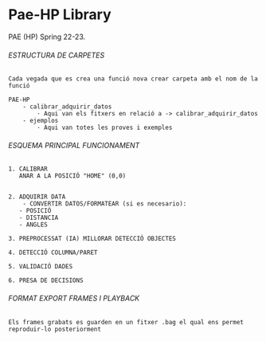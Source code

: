 # Pae-HP Library
PAE (HP) Spring 22-23.

###### ESTRUCTURA DE CARPETES ######

    Cada vegada que es crea una funció nova crear carpeta amb el nom de la funció 

    PAE-HP
        - calibrar_adquirir_datos
            · Aqui van els fitxers en relació a -> calibrar_adquirir_datos
        - ejemplos
            · Aqui van totes les proves i exemples

###### ESQUEMA PRINCIPAL FUNCIONAMENT ######

    1. CALIBRAR 
       ANAR A LA POSICIÓ "HOME" (0,0)
       
    
    2. ADQUIRIR DATA
        - CONVERTIR DATOS/FORMATEAR (si es necesario):
       - POSICIÓ
       - DISTANCIA
       - ANGLES

    3. PREPROCESSAT (IA) MILLORAR DETECCIÓ OBJECTES

    4. DETECCIÓ COLUMNA/PARET

    5. VALIDACIÓ DADES

    6. PRESA DE DECISIONS  


###### FORMAT EXPORT FRAMES I PLAYBACK ######

    Els frames grabats es guarden en un fitxer .bag el qual ens permet reproduir-lo posteriorment
    